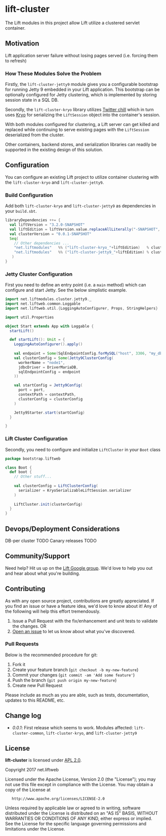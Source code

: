 # lift-cluster

The Lift modules in this project allow Lift utilize a clustered servlet container. 

## Motivation

Lift application server failure without losing pages served (i.e. forcing them to refresh)

### How These Modules Solve the Problem

Firstly, the `lift-cluster-jetty9` module gives you a configurable bootstrap for running Jetty 9 embedded in your Lift application.
This bootstrap can be optionally configured for Jetty clustering, which is implemented by storing session state in a SQL DB.

Secondly, the `lift-cluster-kryo` library utilizes [Twitter chill](https://github.com/twitter/chill) which in turn uses [Kryo](https://github.com/EsotericSoftware/kryo) for serializing the `LiftSession` object into the container's session.

With both modules configured for clustering, a Lift server can get killed and replaced while continuing to serve existing pages with the `LiftSession` deserialized from the cluster.

Other containers, backend stores, and serialization libraries can readily be supported in the existing design of this solution.

## Configuration

You can configure an existing Lift project to utilize container clustering with the `lift-cluster-kryo` and `lift-cluster-jetty9`.

### Build Configuration

Add both `lift-cluster-kryo` and `lift-cluster-jetty9` as dependencies in your `build.sbt`.

```scala
libraryDependencies ++= {
  val liftVersion = "3.2.0-SNAPSHOT" 
  val liftEdition = liftVersion.value.replaceAllLiterally("-SNAPSHOT", "").split('.').take(2).mkString(".")
  val clusterVersion = "0.0.1-SNAPSHOT"
  Seq(
    // Other dependencies ...
    "net.liftmodules"   %% ("lift-cluster-kryo_"+liftEdition)   % clusterVersion % "compile",
    "net.liftmodules"   %% ("lift-cluster-jetty9_"+liftEdition) % clusterVersion % "compile"
   )
}
```

### Jetty Cluster Configuration

First you need to define an entry point (i.e. a `main` method) which can configure and start Jetty.
See the below simplistic example.

```scala
import net.liftmodules.cluster.jetty9._
import net.liftweb.common.Loggable
import net.liftweb.util.{LoggingAutoConfigurer, Props, StringHelpers}

import util.Properties

object Start extends App with Loggable {
  startLift()

  def startLift(): Unit = {
    LoggingAutoConfigurer().apply()
    
    val endpoint = Some(SqlEndpointConfig.forMySQL("host", 3306, "my_db", "user", "password", "extra" -> "param"))
    val clusterConfig = Some(Jetty9ClusterConfig(
      workerName = "node1",
      jdbcDriver = DriverMariaDB,
      sqlEndpointConfig = endpoint
    ))

    val startConfig = Jetty9Config(
      port = port,
      contextPath = contextPath,
      clusterConfig = clusterConfig
    )

    Jetty9Starter.start(startConfig)
  }

}
```

### Lift Cluster Configuration

Secondly, you need to configure and initialize `LiftCluster` in your `Boot` class

```scala
package bootstrap.liftweb

class Boot {
  def boot {
    // Other stuff...
    
    val clusterConfig = LiftClusterConfig(
      serializer = KryoSerializableLiftSession.serializer 
    )
    
    LiftCluster.init(clusterConfig)
  }
}
```

## Devops/Deployment Considerations

DB-per cluster TODO
Canary releases TODO

## Community/Support

Need help?  Hit us up on the [Lift Google group](https://groups.google.com/forum/#!forum/liftweb).
We'd love to help you out and hear about what you're building.

## Contributing

As with any open source project, contributions are greatly appreciated.
If you find an issue or have a feature idea, we'd love to know about it!
Any of the following will help this effort tremendously.

1. Issue a Pull Request with the fix/enhancement and unit tests to validate the changes.  OR
3. [Open an issue](https://github.com/joescii/lift-cluster/issues/new) to let us know about what you've discovered.

### Pull Requests

Below is the recommended procedure for git:

1. Fork it
2. Create your feature branch (`git checkout -b my-new-feature`)
3. Commit your changes (`git commit -am 'Add some feature'`)
4. Push the branch (`git push origin my-new-feature`)
5. Create new Pull Request

Please include as much as you are able, such as tests, documentation, updates to this README, etc.

## Change log
* *0.0.1*: First release which seems to work.
Modules affected: `lift-cluster-common`, `lift-cluster-kryo`, and `lift-cluster-jetty9`

## License

**lift-cluster** is licensed under [APL 2.0](http://www.apache.org/licenses/LICENSE-2.0).

Copyright 2017 net.liftweb

   Licensed under the Apache License, Version 2.0 (the "License");
   you may not use this file except in compliance with the License.
   You may obtain a copy of the License at

       http://www.apache.org/licenses/LICENSE-2.0

   Unless required by applicable law or agreed to in writing, software
   distributed under the License is distributed on an "AS IS" BASIS,
   WITHOUT WARRANTIES OR CONDITIONS OF ANY KIND, either express or implied.
   See the License for the specific language governing permissions and
   limitations under the License.


